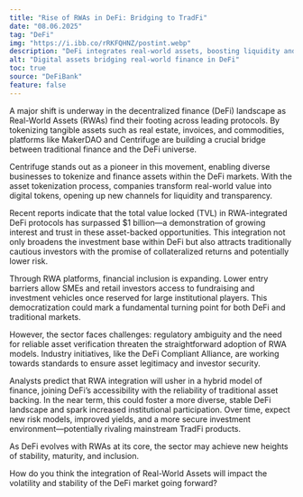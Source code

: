 ```yaml
---
title: "Rise of RWAs in DeFi: Bridging to TradFi"
date: "08.06.2025"
tag: "DeFi"
img: "https://i.ibb.co/rRKFQHNZ/postint.webp"
description: "DeFi integrates real-world assets, boosting liquidity and bridging TradFi."
alt: "Digital assets bridging real-world finance in DeFi"
toc: true
source: "DeFiBank"
feature: false
---
```


A major shift is underway in the decentralized finance (DeFi) landscape as Real-World Assets (RWAs) find their footing across leading protocols. By tokenizing tangible assets such as real estate, invoices, and commodities, platforms like MakerDAO and Centrifuge are building a crucial bridge between traditional finance and the DeFi universe.

Centrifuge stands out as a pioneer in this movement, enabling diverse businesses to tokenize and finance assets within the DeFi markets. With the asset tokenization process, companies transform real-world value into digital tokens, opening up new channels for liquidity and transparency.

Recent reports indicate that the total value locked (TVL) in RWA-integrated DeFi protocols has surpassed $1 billion—a demonstration of growing interest and trust in these asset-backed opportunities. This integration not only broadens the investment base within DeFi but also attracts traditionally cautious investors with the promise of collateralized returns and potentially lower risk.

Through RWA platforms, financial inclusion is expanding. Lower entry barriers allow SMEs and retail investors access to fundraising and investment vehicles once reserved for large institutional players. This democratization could mark a fundamental turning point for both DeFi and traditional markets.

However, the sector faces challenges: regulatory ambiguity and the need for reliable asset verification threaten the straightforward adoption of RWA models. Industry initiatives, like the DeFi Compliant Alliance, are working towards standards to ensure asset legitimacy and investor security.

Analysts predict that RWA integration will usher in a hybrid model of finance, joining DeFi’s accessibility with the reliability of traditional asset backing. In the near term, this could foster a more diverse, stable DeFi landscape and spark increased institutional participation. Over time, expect new risk models, improved yields, and a more secure investment environment—potentially rivaling mainstream TradFi products.

As DeFi evolves with RWAs at its core, the sector may achieve new heights of stability, maturity, and inclusion. 

How do you think the integration of Real-World Assets will impact the volatility and stability of the DeFi market going forward?